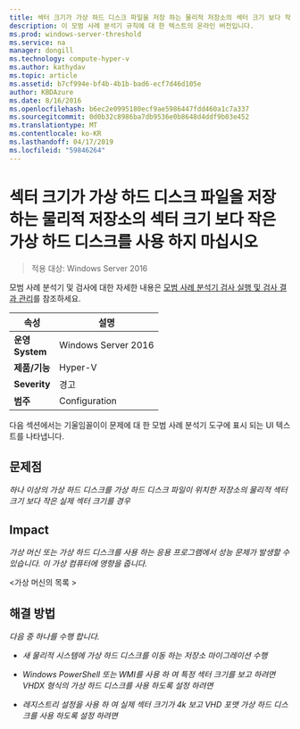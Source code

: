 ```yaml
---
title: 섹터 크기가 가상 하드 디스크 파일을 저장 하는 물리적 저장소의 섹터 크기 보다 작은 가상 하드 디스크를 사용 하지 마십시오
description: 이 모범 사례 분석기 규칙에 대 한 텍스트의 온라인 버전입니다.
ms.prod: windows-server-threshold
ms.service: na
manager: dongill
ms.technology: compute-hyper-v
ms.author: kathydav
ms.topic: article
ms.assetid: b7cf994e-bf4b-4b1b-bad6-ecf7d46d105e
author: KBDAzure
ms.date: 8/16/2016
ms.openlocfilehash: b6ec2e0995180ecf9ae5986447fdd460a1c7a337
ms.sourcegitcommit: 0d0b32c8986ba7db9536e0b8648d4ddf9b03e452
ms.translationtype: MT
ms.contentlocale: ko-KR
ms.lasthandoff: 04/17/2019
ms.locfileid: "59846264"
---
```

# <a name="avoid-using-virtual-hard-disks-with-a-sector-size-less-than-the-sector-size-of-the-physical-storage-that-stores-the-virtual-hard-disk-file"></a>섹터 크기가 가상 하드 디스크 파일을 저장 하는 물리적 저장소의 섹터 크기 보다 작은 가상 하드 디스크를 사용 하지 마십시오

>적용 대상: Windows Server 2016

모범 사례 분석기 및 검사에 대한 자세한 내용은 [모범 사례 분석기 검사 실행 및 검사 결과 관리](https://go.microsoft.com/fwlink/p/?LinkID=223177)를 참조하세요.  
  
|속성|설명|  
|-|-|  
|**운영** <br />**System**|Windows Server 2016|  
|**제품/기능**|Hyper-V|  
|**Severity**|경고|  
|**범주**|Configuration|  
  
다음 섹션에서는 기울임꼴이이 문제에 대 한 모범 사례 분석기 도구에 표시 되는 UI 텍스트를 나타냅니다.  
  
## <a name="issue"></a>**문제점**  
*하나 이상의 가상 하드 디스크를 가상 하드 디스크 파일이 위치한 저장소의 물리적 섹터 크기 보다 작은 실제 섹터 크기를 경우*  
  
## <a name="impact"></a>**Impact**  
*가상 머신 또는 가상 하드 디스크를 사용 하는 응용 프로그램에서 성능 문제가 발생할 수 있습니다. 이 가상 컴퓨터에 영향을 줍니다.*  
  
\<가상 머신의 목록 >  
  
## <a name="resolution"></a>**해결 방법**  
*다음 중 하나를 수행 합니다.*  
  
-   *새 물리적 시스템에 가상 하드 디스크를 이동 하는 저장소 마이그레이션 수행*  
  
-   *Windows PowerShell 또는 WMI를 사용 하 여 특정 섹터 크기를 보고 하려면 VHDX 형식의 가상 하드 디스크를 사용 하도록 설정 하려면*  
  
-   *레지스트리 설정을 사용 하 여 실제 섹터 크기가 4k 보고 VHD 포맷 가상 하드 디스크를 사용 하도록 설정 하려면*  
  


